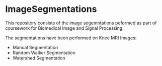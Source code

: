 # ImageSegmentations

This repository consists of the image segemntations peformed as part of coursework for Biomedical Image and Signal Processing.

The segmentations have been performed on Knee MRI Images:
- Manual Segmentation  
- Random Walker Segmentation
- Watershed Segmentation


